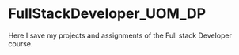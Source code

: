 # FullStackDeveloper_UOM_DP
Here I save my projects and assignments of the Full stack Developer course.
